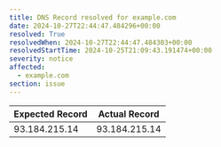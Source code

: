 ```yaml
---
title: DNS Record resolved for example.com
date: 2024-10-27T22:44:47.484296+00:00
resolved: True
resolvedWhen: 2024-10-27T22:44:47.484303+00:00
resolvedStartTime: 2024-10-25T21:09:43.191474+00:00
severity: notice
affected:
  - example.com
section: issue
---
```


| Expected Record  | Actual Record  |
|------------------|----------------|
| 93.184.215.14 | 93.184.215.14 |
